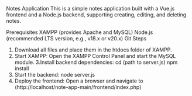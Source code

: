 Notes Application
This is a simple notes application built with a Vue.js frontend and a Node.js backend, supporting creating, editing, and deleting notes.

Prerequisites
XAMPP (provides Apache and MySQL)
Node.js (recommended LTS version, e.g., v18.x or v20.x)
Git
Steps
1. Download all files and place them in the htdocs folder of XAMPP.
2. Start XAMPP:
    Open the XAMPP Control Panel and start the MySQL module.
3.Install backend dependencies:
    cd (path to server.js)
    npm install
4. Start the backend:
    node server.js
5. Deploy the frontend:
   Open a browser and navigate to (http://localhost/note-app-main/frontend/index.php)


